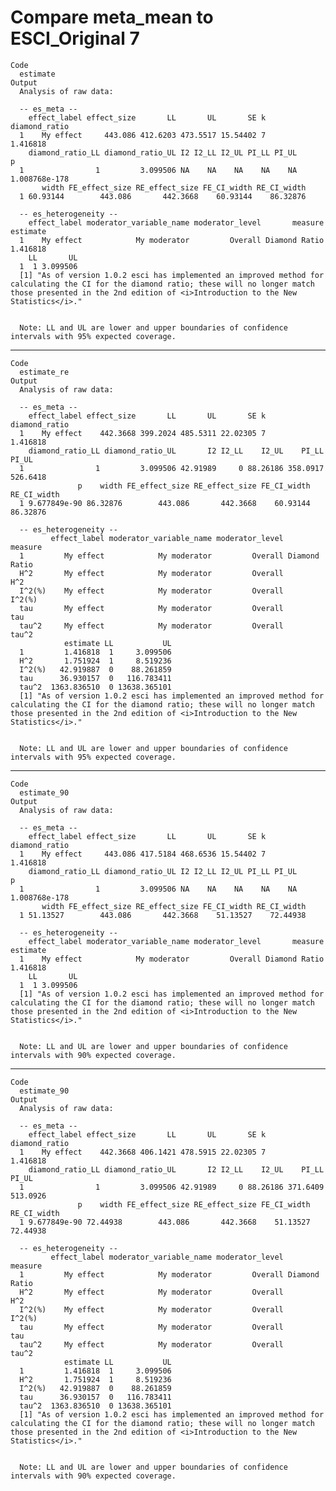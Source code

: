 # Compare meta_mean to ESCI_Original 7

    Code
      estimate
    Output
      Analysis of raw data:
      
      -- es_meta --
        effect_label effect_size       LL       UL       SE k diamond_ratio
      1    My effect     443.086 412.6203 473.5517 15.54402 7      1.416818
        diamond_ratio_LL diamond_ratio_UL I2 I2_LL I2_UL PI_LL PI_UL             p
      1                1         3.099506 NA    NA    NA    NA    NA 1.008768e-178
           width FE_effect_size RE_effect_size FE_CI_width RE_CI_width
      1 60.93144        443.086       442.3668    60.93144    86.32876
      
      -- es_heterogeneity --
        effect_label moderator_variable_name moderator_level       measure estimate
      1    My effect            My moderator         Overall Diamond Ratio 1.416818
        LL       UL
      1  1 3.099506
      [1] "As of version 1.0.2 esci has implemented an improved method for calculating the CI for the diamond ratio; these will no longer match those presented in the 2nd edition of <i>Introduction to the New Statistics</i>."
      
      
      Note: LL and UL are lower and upper boundaries of confidence intervals with 95% expected coverage.

---

    Code
      estimate_re
    Output
      Analysis of raw data:
      
      -- es_meta --
        effect_label effect_size       LL       UL       SE k diamond_ratio
      1    My effect    442.3668 399.2024 485.5311 22.02305 7      1.416818
        diamond_ratio_LL diamond_ratio_UL       I2 I2_LL    I2_UL    PI_LL    PI_UL
      1                1         3.099506 42.91989     0 88.26186 358.0917 526.6418
                   p    width FE_effect_size RE_effect_size FE_CI_width RE_CI_width
      1 9.677849e-90 86.32876        443.086       442.3668    60.93144    86.32876
      
      -- es_heterogeneity --
             effect_label moderator_variable_name moderator_level       measure
      1         My effect            My moderator         Overall Diamond Ratio
      H^2       My effect            My moderator         Overall           H^2
      I^2(%)    My effect            My moderator         Overall        I^2(%)
      tau       My effect            My moderator         Overall           tau
      tau^2     My effect            My moderator         Overall         tau^2
                estimate LL           UL
      1         1.416818  1     3.099506
      H^2       1.751924  1     8.519236
      I^2(%)   42.919887  0    88.261859
      tau      36.930157  0   116.783411
      tau^2  1363.836510  0 13638.365101
      [1] "As of version 1.0.2 esci has implemented an improved method for calculating the CI for the diamond ratio; these will no longer match those presented in the 2nd edition of <i>Introduction to the New Statistics</i>."
      
      
      Note: LL and UL are lower and upper boundaries of confidence intervals with 95% expected coverage.

---

    Code
      estimate_90
    Output
      Analysis of raw data:
      
      -- es_meta --
        effect_label effect_size       LL       UL       SE k diamond_ratio
      1    My effect     443.086 417.5184 468.6536 15.54402 7      1.416818
        diamond_ratio_LL diamond_ratio_UL I2 I2_LL I2_UL PI_LL PI_UL             p
      1                1         3.099506 NA    NA    NA    NA    NA 1.008768e-178
           width FE_effect_size RE_effect_size FE_CI_width RE_CI_width
      1 51.13527        443.086       442.3668    51.13527    72.44938
      
      -- es_heterogeneity --
        effect_label moderator_variable_name moderator_level       measure estimate
      1    My effect            My moderator         Overall Diamond Ratio 1.416818
        LL       UL
      1  1 3.099506
      [1] "As of version 1.0.2 esci has implemented an improved method for calculating the CI for the diamond ratio; these will no longer match those presented in the 2nd edition of <i>Introduction to the New Statistics</i>."
      
      
      Note: LL and UL are lower and upper boundaries of confidence intervals with 90% expected coverage.

---

    Code
      estimate_90
    Output
      Analysis of raw data:
      
      -- es_meta --
        effect_label effect_size       LL       UL       SE k diamond_ratio
      1    My effect    442.3668 406.1421 478.5915 22.02305 7      1.416818
        diamond_ratio_LL diamond_ratio_UL       I2 I2_LL    I2_UL    PI_LL    PI_UL
      1                1         3.099506 42.91989     0 88.26186 371.6409 513.0926
                   p    width FE_effect_size RE_effect_size FE_CI_width RE_CI_width
      1 9.677849e-90 72.44938        443.086       442.3668    51.13527    72.44938
      
      -- es_heterogeneity --
             effect_label moderator_variable_name moderator_level       measure
      1         My effect            My moderator         Overall Diamond Ratio
      H^2       My effect            My moderator         Overall           H^2
      I^2(%)    My effect            My moderator         Overall        I^2(%)
      tau       My effect            My moderator         Overall           tau
      tau^2     My effect            My moderator         Overall         tau^2
                estimate LL           UL
      1         1.416818  1     3.099506
      H^2       1.751924  1     8.519236
      I^2(%)   42.919887  0    88.261859
      tau      36.930157  0   116.783411
      tau^2  1363.836510  0 13638.365101
      [1] "As of version 1.0.2 esci has implemented an improved method for calculating the CI for the diamond ratio; these will no longer match those presented in the 2nd edition of <i>Introduction to the New Statistics</i>."
      
      
      Note: LL and UL are lower and upper boundaries of confidence intervals with 90% expected coverage.

